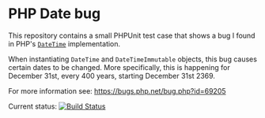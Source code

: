 # PHP Date bug

This repository contains a small PHPUnit test case that shows a bug I found in PHP's
[`DateTime`](https://secure.php.net/manual/en/class.datetime.php) implementation.

When instantiating `DateTime` and `DateTimeImmutable` objects, this bug causes certain dates to be changed. More
specifically, this is happening for December 31st, every 400 years, starting December 31st 2369.

For more information see: https://bugs.php.net/bug.php?id=69205

Current status: [![Build Status](https://travis-ci.com/nicwortel/php-date-bug.svg?branch=master)](https://travis-ci.com/nicwortel/php-date-bug)
